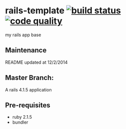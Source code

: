 rails-template [![build status][code climate image]][code climate] [![code quality][test coverage image]][test coverage]
==============

my rails app base

## Maintenance
  README updated at 12/2/2014

## Master Branch:
  A rails 4.1.5 application

## Pre-requisites
  * ruby 2.1.5
  * bundler

<!-- links -->
[code climate]: https://codeclimate.com/github/richardjoo/rails-template "build status"
[test coverage]: https://codeclimate.com/github/richardjoo/rails-template "code quality"

<!-- images -->
[code climate image]: https://codeclimate.com/github/richardjoo/rails-template/badges/gpa.svg
[test coverage image]: https://codeclimate.com/github/richardjoo/rails-template/badges/coverage.svg